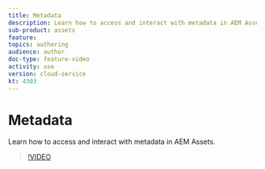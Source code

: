 ```yaml
---
title: Metadata
description: Learn how to access and interact with metadata in AEM Assets.
sub-product: assets
feature: 
topics: authoring
audience: author
doc-type: feature-video
activity: use
version: cloud-service
kt: 4303
---
```


# Metadata

 Learn how to access and interact with metadata in AEM Assets.

>[!VIDEO](https://video.tv.adobe.com/v/32045/?quality=12&learn=on&hidetitle=true)